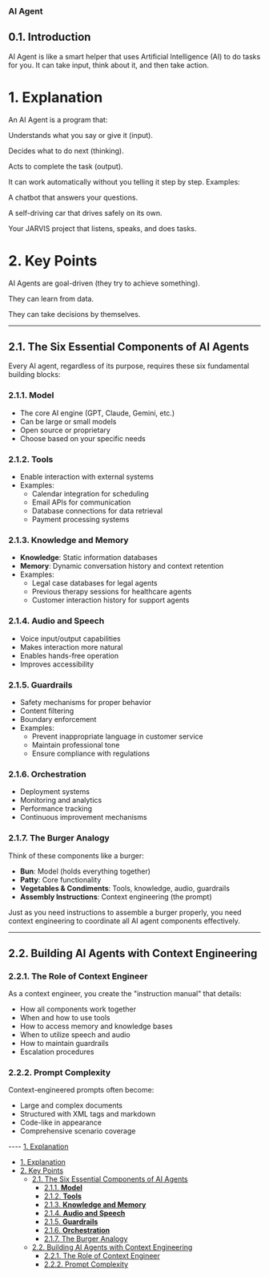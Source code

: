 ### AI Agent

## 0.1. Introduction

AI Agent is like a smart helper that uses Artificial Intelligence (AI) to do tasks for you. It can take input, think about it, and then take action.

# 1. Explanation

An AI Agent is a program that:

Understands what you say or give it (input).

Decides what to do next (thinking).

Acts to complete the task (output).

It can work automatically without you telling it step by step.
Examples:

A chatbot that answers your questions.

A self-driving car that drives safely on its own.

Your JARVIS project that listens, speaks, and does tasks.

# 2. Key Points

AI Agents are goal-driven (they try to achieve something).

They can learn from data.

They can take decisions by themselves.

---


## 2.1. The Six Essential Components of AI Agents

Every AI agent, regardless of its purpose, requires these six fundamental building blocks:

### 2.1.1. **Model**
- The core AI engine (GPT, Claude, Gemini, etc.)
- Can be large or small models
- Open source or proprietary
- Choose based on your specific needs

### 2.1.2. **Tools**
- Enable interaction with external systems
- Examples:
  - Calendar integration for scheduling
  - Email APIs for communication
  - Database connections for data retrieval
  - Payment processing systems

### 2.1.3. **Knowledge and Memory**
- **Knowledge**: Static information databases
- **Memory**: Dynamic conversation history and context retention
- Examples:
  - Legal case databases for legal agents
  - Previous therapy sessions for healthcare agents
  - Customer interaction history for support agents

### 2.1.4. **Audio and Speech**
- Voice input/output capabilities
- Makes interaction more natural
- Enables hands-free operation
- Improves accessibility

### 2.1.5. **Guardrails**
- Safety mechanisms for proper behavior
- Content filtering
- Boundary enforcement
- Examples:
  - Prevent inappropriate language in customer service
  - Maintain professional tone
  - Ensure compliance with regulations

### 2.1.6. **Orchestration**
- Deployment systems
- Monitoring and analytics
- Performance tracking
- Continuous improvement mechanisms

### 2.1.7. The Burger Analogy
Think of these components like a burger:
- **Bun**: Model (holds everything together)
- **Patty**: Core functionality
- **Vegetables & Condiments**: Tools, knowledge, audio, guardrails
- **Assembly Instructions**: Context engineering (the prompt)

Just as you need instructions to assemble a burger properly, you need context engineering to coordinate all AI agent components effectively.

---

## 2.2. Building AI Agents with Context Engineering

### 2.2.1. The Role of Context Engineer
As a context engineer, you create the "instruction manual" that details:
- How all components work together
- When and how to use tools
- How to access memory and knowledge bases
- When to utilize speech and audio
- How to maintain guardrails
- Escalation procedures

### 2.2.2. Prompt Complexity
Context-engineered prompts often become:
- Large and complex documents
- Structured with XML tags and markdown
- Code-like in appearance
- Comprehensive scenario coverage

---- [1. Explanation](#1-explanation)
- [1. Explanation](#1-explanation)
- [2. Key Points](#2-key-points)
  - [2.1. The Six Essential Components of AI Agents](#21-the-six-essential-components-of-ai-agents)
    - [2.1.1. **Model**](#211-model)
    - [2.1.2. **Tools**](#212-tools)
    - [2.1.3. **Knowledge and Memory**](#213-knowledge-and-memory)
    - [2.1.4. **Audio and Speech**](#214-audio-and-speech)
    - [2.1.5. **Guardrails**](#215-guardrails)
    - [2.1.6. **Orchestration**](#216-orchestration)
    - [2.1.7. The Burger Analogy](#217-the-burger-analogy)
  - [2.2. Building AI Agents with Context Engineering](#22-building-ai-agents-with-context-engineering)
    - [2.2.1. The Role of Context Engineer](#221-the-role-of-context-engineer)
    - [2.2.2. Prompt Complexity](#222-prompt-complexity)

